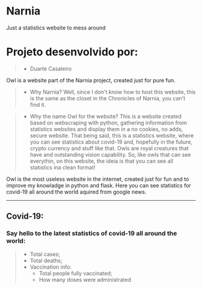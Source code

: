 # Narnia
Just a statistics website to mess around

# Projeto desenvolvido por:
> - Duarte Casaleiro

Owl is a website part of the Narnia project, created just for pure fun.
> - Why Narnia?
>   Well, since I don't know how to host this website, this is the same as the closet in the Chronicles of Narnia, you can't find it.

> - Why the name Owl for the website?
>   This is a website created based on webscraping with python, gathering information from statistics websites and display them in a no cookies, no adds, secure website. That being said, this is a statistics website, where you can see statistics about covid-19 and, hopefully in the future, crypto currency and stuff like that. Owls are royal creatures that have and outstanding vision capability. So, like owls that can see everythin, on this website, the ideia is that you can see all statistics ina clean format!

Owl is the most useless website in the internet, created just for fun and to improve my knowladge in python and flask. 
Here you can see statistics for covid-19 all around the world aquired from google news. 

---

## Covid-19:
### Say hello to the latest statistics of covid-19 all around the world:
> - Total cases;
> - Total deaths;
> - Vaccination info:
>   - Total people fully vaccinated;
>   - How many doses were administrated
